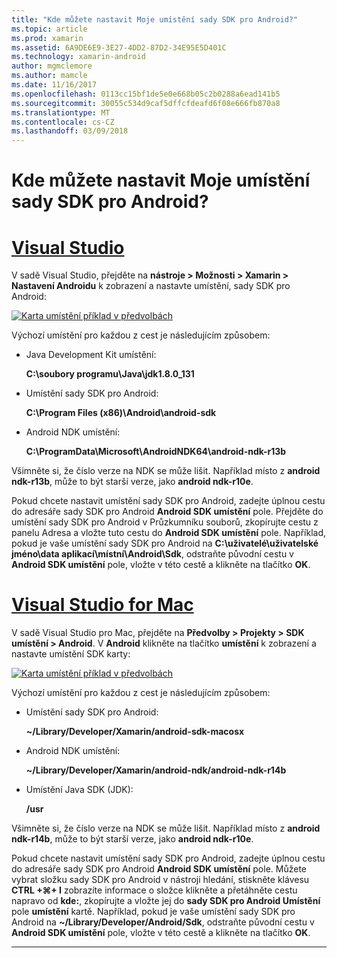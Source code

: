 ```yaml
---
title: "Kde můžete nastavit Moje umístění sady SDK pro Android?"
ms.topic: article
ms.prod: xamarin
ms.assetid: 6A9DE6E9-3E27-4DD2-87D2-34E95E5D401C
ms.technology: xamarin-android
author: mgmclemore
ms.author: mamcle
ms.date: 11/16/2017
ms.openlocfilehash: 0113cc15bf1de5e0e668b05c2b0288a6ead141b5
ms.sourcegitcommit: 30055c534d9caf5dffcfdeafd6f08e666fb870a8
ms.translationtype: MT
ms.contentlocale: cs-CZ
ms.lasthandoff: 03/09/2018
---
```

# <a name="where-can-i-set-my-android-sdk-locations"></a>Kde můžete nastavit Moje umístění sady SDK pro Android?

# <a name="visual-studiotabvswin"></a>[Visual Studio](#tab/vswin)

V sadě Visual Studio, přejděte na **nástroje > Možnosti > Xamarin > Nastavení Androidu** k zobrazení a nastavte umístění, sady SDK pro Android:

[![Karta umístění příklad v předvolbách](android-sdk-location-images/win/01-locations-sml.png)](android-sdk-location-images/win/01-locations.png#lightbox)

Výchozí umístění pro každou z cest je následujícím způsobem:

- Java Development Kit umístění: 

    **C:\\soubory programu\\Java\\jdk1.8.0_131**

- Umístění sady SDK pro Android: 

    **C:\\Program Files (x86)\\Android\\android-sdk**

- Android NDK umístění: 

    **C:\\ProgramData\\Microsoft\\AndroidNDK64\\android-ndk-r13b**

Všimněte si, že číslo verze na NDK se může lišit. Například místo z **android ndk-r13b**, může to být starší verze, jako **android ndk-r10e**.

Pokud chcete nastavit umístění sady SDK pro Android, zadejte úplnou cestu do adresáře sady SDK pro Android **Android SDK umístění** pole. Přejděte do umístění sady SDK pro Android v Průzkumníku souborů, zkopírujte cestu z panelu Adresa a vložte tuto cestu do **Android SDK umístění** pole.
Například, pokud je vaše umístění sady SDK pro Android na **C:\\uživatelé\\uživatelské jméno\\data aplikací\\místní\\Android\\Sdk**, odstraňte původní cestu v  **Android SDK umístění** pole, vložte v této cestě a klikněte na tlačítko **OK**.

# <a name="visual-studio-for-mactabvsmac"></a>[Visual Studio for Mac](#tab/vsmac)

V sadě Visual Studio pro Mac, přejděte na **Předvolby > Projekty > SDK umístění > Android**. V **Android** klikněte na tlačítko **umístění** k zobrazení a nastavte umístění SDK karty:

[![Karta umístění příklad v předvolbách](android-sdk-location-images/mac/01-locations-sml.png)](android-sdk-location-images/mac/01-locations.png#lightbox)

Výchozí umístění pro každou z cest je následujícím způsobem:

- Umístění sady SDK pro Android: 

    **~/Library/Developer/Xamarin/android-sdk-macosx**

- Android NDK umístění: 

    **~/Library/Developer/Xamarin/android-ndk/android-ndk-r14b**

- Umístění Java SDK (JDK): 

    **/usr**

Všimněte si, že číslo verze na NDK se může lišit. Například místo z **android ndk-r14b**, může to být starší verze, jako **android ndk-r10e**.

Pokud chcete nastavit umístění sady SDK pro Android, zadejte úplnou cestu do adresáře sady SDK pro Android **Android SDK umístění** pole. Můžete vybrat složku sady SDK pro Android v nástroji hledání, stiskněte klávesu **CTRL +&#8984;+ I** zobrazíte informace o složce klikněte a přetáhněte cestu napravo od **kde:**, zkopírujte a vložte jej do **sady SDK pro Android Umístění** pole **umístění** kartě. Například, pokud je vaše umístění sady SDK pro Android na **~/Library/Developer/Android/Sdk**, odstraňte původní cestu v **Android SDK umístění** pole, vložte v této cestě a klikněte na tlačítko **OK**.

-----
